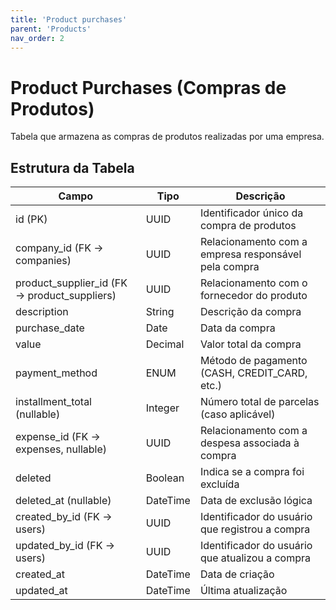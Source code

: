 ```yaml
---
title: 'Product purchases'
parent: 'Products'
nav_order: 2
---
```


# Product Purchases (Compras de Produtos)

Tabela que armazena as compras de produtos realizadas por uma empresa.

## Estrutura da Tabela

| Campo                        | Tipo      | Descrição |
|------------------------------|----------|-----------|
| id (PK)                      | UUID     | Identificador único da compra de produtos |
| company_id (FK → companies)   | UUID     | Relacionamento com a empresa responsável pela compra |
| product_supplier_id (FK → product_suppliers) | UUID | Relacionamento com o fornecedor do produto |
| description                   | String   | Descrição da compra |
| purchase_date                 | Date     | Data da compra |
| value                         | Decimal  | Valor total da compra |
| payment_method                | ENUM     | Método de pagamento (CASH, CREDIT_CARD, etc.) |
| installment_total (nullable)   | Integer  | Número total de parcelas (caso aplicável) |
| expense_id (FK → expenses, nullable) | UUID | Relacionamento com a despesa associada à compra |
| deleted                       | Boolean  | Indica se a compra foi excluída |
| deleted_at (nullable)         | DateTime | Data de exclusão lógica |
| created_by_id (FK → users)     | UUID     | Identificador do usuário que registrou a compra |
| updated_by_id (FK → users)     | UUID     | Identificador do usuário que atualizou a compra |
| created_at                    | DateTime | Data de criação |
| updated_at                    | DateTime | Última atualização |

